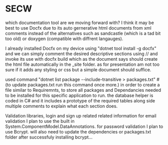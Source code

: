 # SECW
which documentation tool are we moving forward with? I think it may be best to use Docfx due to its auto gernerative html documents from xml comments instead of the alternatives such as sandcastle (which is a tad bit too old) or doxygen (compatible with diffrent langauges).

I already installed Docfx on my device using "dotnet tool install -g docfx"
and we can simply comment the desired descriptive sections using // and invoke its use with docfx build which as the document says should create the html file automatically in the _site folder. as for presentation am not too sure if it adds any styling or css but a simple document should suffice.

used command "dotnet list package --include-transitive > packages.txt" #(to update packages.txt run this command once more.)
in order to create a file similar to Requiremnts, to store all packages and Dependancies needed to be installed for this specific application to run.
the database helper is coded in C# and it includes a prototype of the required tables along side multiple comments to explain what each section does.


Validation libraries, login and sign up related related information
for email validation I plan to use the built in System.ComponentModel.DataAnnotations.
for password validation I plan to use Bcrypt.
will also need to update the dependencies or packages.txt folder after successfuly installing bcrypt...